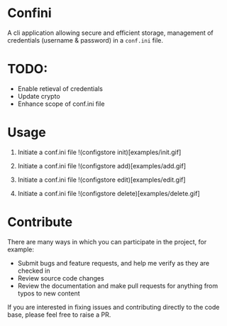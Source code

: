# Confini
 A cli application allowing secure and efficient storage, management of credentials (username & password) in a `conf.ini` file. 

# TODO:
- Enable retieval of credentials
- Update crypto
- Enhance scope of conf.ini file


# Usage
1. Initiate a conf.ini file
!(configstore init)[examples/init.gif]

1. Initiate a conf.ini file
!(configstore add)[examples/add.gif]

1. Initiate a conf.ini file
!(configstore edit)[examples/edit.gif]

1. Initiate a conf.ini file
!(configstore delete)[examples/delete.gif]


# Contribute
There are many ways in which you can participate in the project, for example:

- Submit bugs and feature requests, and help me verify as they are checked in
- Review source code changes
- Review the documentation and make pull requests for anything from typos to new content

If you are interested in fixing issues and contributing directly to the code base, please feel free to raise a PR.